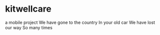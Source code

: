 # kitwellcare
a mobile project
We have gone to the country
In your old car
We have lost our way
So many times
